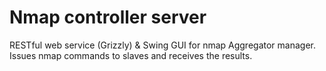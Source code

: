 # Nmap controller server

RESTful web service (Grizzly) & Swing GUI for nmap Aggregator manager.
Issues nmap commands to slaves and receives the results.
